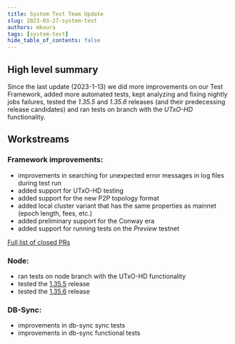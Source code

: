 ```yaml
---
title: System Test Team Update
slug: 2023-03-27-system-test
authors: mkoura
tags: [system-test]
hide_table_of_contents: false
---
```


## High level summary
Since the last update (2023-1-13) we did more improvements on our Test Framework, added more automated tests, kept analyzing and fixing nightly jobs failures, tested the _1.35.5_ and _1.35.6_ releases (and their predecessing release candidates) and ran tests on branch with the _UTxO-HD_ functionality.

## Workstreams

### Framework improvements:
- improvements in searching for unexpected error messages in log files during test run
- added support for UTxO-HD testing
- added support for the new P2P topology format
- added local cluster variant that has the same properties as mainnet (epoch length, fees, etc.)
- added preliminary support for the Conway era
- added support for running tests on the _Preview_ testnet

[Full list of closed PRs](https://github.com/input-output-hk/cardano-node-tests/pulls?q=is%3Apr+is%3Aclosed+updated%3A2023-01-13..2023-03-26)

### Node:
- ran tests on node branch with the UTxO-HD functionality
- tested the [1.35.5](https://tests.cardano.intersectmbo.org/test_results/node/tag_1_35_5.html) release
- tested the [1.35.6](https://tests.cardano.intersectmbo.org/test_results/node/tag_1_35_6.html) release

### DB-Sync:
- improvements in db-sync sync tests
- improvements in db-sync functional tests

